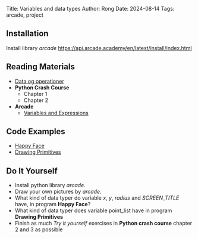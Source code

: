 Title: Variables and data types
Author: Rong
Date: 2024-08-14
Tags: arcade, project

## Installation
Install library *arcade* <https://api.arcade.academy/en/latest/install/index.html>

## Reading Materials  
+ [Data og operationer](https://programmering.systime.dk/?id=130)
+ **Python Crash Course**
    + Chapter 1 
    + Chapter 2      
+ **Arcade**
    + [Variables and Expressions](https://learn.arcade.academy/en/latest/chapters/07_expressions/expressions.html)


## Code Examples 
+ [Happy Face](https://api.arcade.academy/en/latest/examples/happy_face.html#happy-face)
+ [Drawing Primitives](https://api.arcade.academy/en/latest/examples/drawing_primitives.html#drawing-primitives)

## Do It Yourself
+ Install python library *arcade*. 
+ Draw your own pictures by *arcade*. 
+ What kind of data typer do variable *x*, *y*, *radius* and *SCREEN_TITLE* have, in program **Happy Face**?
+ What kind of data typer does variable point_list have in program **Drawing Primitives** 
+ Finish as much *Try it yourself* exercises in **Python crash course** chapter 2 and 3 as possible


